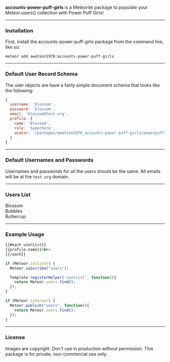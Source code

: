 **accounts-power-puff-girls** is a Meteorite package to populate your Meteor.users() collection with Power Puff Girls!


------------------------
### Installation

First, install the accounts-power-puff-girls package from the command line, like so:

````
meteor add awatson1978:accounts-power-puff-girls
````



------------------------
### Default User Record Schema  

The user objects are have a fairly simple document schema that looks like the following:
````js
{
  username: 'blossom',
  password: 'blossom',
  email: 'blossom@test.org',
  profile: {
    name: 'Blossom',
    role: 'Superhero',
    avatar: '/packages/awatson1978_accounts-power-puff-girls/powerpuffs/blossom.jpg'
  }
}
````

------------------------
### Default Usernames and Passwords  

Usernames and passwords for all the users should be the same.  All emails will be at the ``test.org`` domain.


------------------------
### Users List

Blossom  
Bubbles  
Buttercup  


------------------------
### Example Usage  

````html
{{#each userList}}
{{profile.name}}<br>
{{/each}}
````

````js
if (Meteor.isClient) {
  Meteor.subscribe("users");

  Template.registerHelper('userList', function(){
    return Meteor.users.find();
  });
}

if (Meteor.isServer) {
  Meteor.publish("users", function(){
    return Meteor.users.find();
  });
}
````



------------------------
### License

Images are copyright.  Don't use in production without permission.  This package is for private, non-commercial use only.
